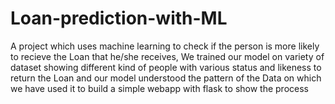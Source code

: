 # Loan-prediction-with-ML
A project which uses machine learning to check if the person is more likely to recieve the Loan that he/she receives, We trained our model on variety of dataset showing different kind of people with various status and likeness to return the Loan and our model understood the pattern of the Data on which we have used it to build a simple webapp with flask to show the process
